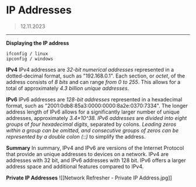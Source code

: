 # IP Addresses
> 12.11.2023
---

**Displaying the IP address**
```
ifconfig / linux
ipconfig / windows
```

**IPv4**
IPv4 addresses are *32-bit numerical addresses* represented in a dotted-decimal format, such as "192.168.0.1". Each section, or *octet*, of the address consists of *8 bits* and can range *from 0 to 255*. This allows for a total of approximately *4.3 billion unique addresses*.

**IPv6**
IPv6 addresses are *128-bit addresses* represented in a hexadecimal format, such as "2001:0db8:85a3:0000:0000:8a2e:0370:7334". The longer address length of IPv6 allows for a significantly larger number of unique addresses, approximately *3.4×10^38. IPv6 addresses* are *divided into eight groups* of *four hexadecimal digits*, separated by colons. *Leading zeros within a group can be omitted, and consecutive groups of zeros can be represented by a double colon (::)* to simplify the address.

**Summary**
In summary, IPv4 and IPv6 are versions of the Internet Protocol that provide an unique addresses to devices on a network. IPv4 are addresses with 32 bit, and IPv6 addresses with 128 bit. IPv6 offers a larger address space and additional features compared to IPv4.

**Private IP Addresses**
![[Network Refresher - Private IP Address.jpg]]
